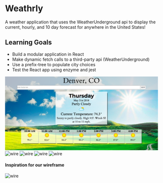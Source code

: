 # Weathrly
A weather application that uses the WeatherUnderground api to display the current, hourly, and 10 day forecast for anywhere in the United States!

## Learning Goals
* Build a modular application in React
* Make dynamic fetch calls to a third-party api (WeatherUnderground)
* Use a prefix-tree to populate city choices
* Test the React app using enzyme and jest 

![wire](lib/assets/weathrly.png?raw=true "weathrly")
![wire](lib/assets/weathrly_all.jpg?raw=true "weathrly")
![wire](lib/assets/weathrly_welcome.jpg?raw=true "weathrly")
![wire](lib/assets/weathrly_desktop.jpg?raw=true "weathrly")
![wire](lib/assets/weathrly_mobile.jpg?raw=true "weathrly")

#### Inspiration for our wireframe
![wire](lib/assets/inspiration.png?raw=true "weathrly")
